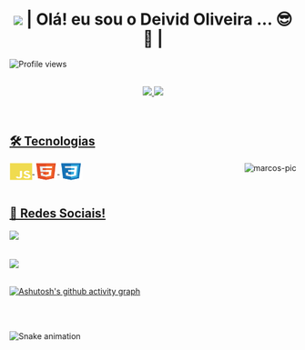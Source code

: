 
<h1 align="center">
   <img src="https://cdn-0.emojis.wiki/wp-content/uploads/2021/01/Waving-Hand.gif" width="28">
   | Olá! eu sou o Deivid Oliveira ... 😎👾 |
   
</h1>
 
 <p align="left"> <img src="https://komarev.com/ghpvc/?username=Deivid-Oliveira&color=yellow" alt="Profile views" /> </p>

 


 <br />
 
  
  <img align="right" alt="" height="200" style="border-radius: 50%;" src="https://lh3.googleusercontent.com/PKPQDmweHHZlleBRMrCdB_qWOndOVJmL3GekgILkJzaNeC1AWDrQ3KpqcEvof7q_Fy4VK_CepgWWegSErdRhdakOQX6upbRyzmEPeGZM15Ha1VdCEMrIIEa7sd2P2ryJ3wzBYgEOaq0ohwc_bqMYnsOJa5NDzNfWKNNRoOw9v2QOewIjSzFwURx06rJshhykW2x_ruNYJURozHA48O8n6ZTY_lDn-_sBQLwCBaUTObyroJHzXyFEDroYbFYbi3K8KubMusvL5gu14pi1go6Kah2_gNgN6Hloyz3e_eURO2PbdKQ1REeOrwAqhhFWw31VWhnq2Ml-w2dti48bbrjT-wMBdrjorZ3FiyvYvc1rFR02mBtGrFphL5AM3vRe6cyh0ClTP_N20CqdWj7xuG4LqiuAvZpjcpHkAOPax351Z26ZASvOH0KFsKlcJ3pzmczqKq8xK2gp4gYfk2rhOTbQp7RQ168UmUbBZXxo_IauMfB2jiJlxdefUjNqkesvsUlRoUsyKs7tMvbiQy8u8fdexZ9gblQV4zMsKadYpm7e6wCBr2pUo_cFhwwi0NETnmk6_PdgK44DUDvsZDJfoXDfyOIe6dJGrgq3z-_KaEnKqjiGR20G2FHOwbPmDroP-aQGO7ZY5k_ngQjCdFpoWRTX4-UWfCaGrNR_ldAcF8IYbEXZb8GDTIX1cUiFUyiqEJ1qEq981g1BgiMzSYN9CeZ7Tx9hHcMurZHNA6V5bdnLyR0at_EKqFURix1P6SI=w613-h627-no?authuser=0">

<div  align="center" >
  <a href="https://github.com/Deivid-Oliveira">
  <img  height="180em" src="https://github-readme-stats.vercel.app/api?username=Deivid-Oliveira&show_icons=true&theme=dracula&include_all_commits=true&count_private=true"/>
  <img  height="180em" src="https://github-readme-stats.vercel.app/api/top-langs/?username=Deivid-Oliveira&layout=compact&langs_count=7&theme=dracula"/>
</div>
 
 <br />

  
<!-- imagens das linguagens  -->
 <div style="display: inline_block"><br>
  <h2>🛠 Tecnologias</h2>
  <img align="center" alt="marcos-js" height="30" width="40" src="https://raw.githubusercontent.com/devicons/devicon/master/icons/javascript/javascript-plain.svg">
  <img align="center" alt="marcos-HTML" height="30" width="40" src="https://raw.githubusercontent.com/devicons/devicon/master/icons/html5/html5-original.svg">
  <img align="center" alt="marcos-CSS" height="30" width="40" src="https://raw.githubusercontent.com/devicons/devicon/master/icons/css3/css3-original.svg">  
    
  <img align="right" alt="marcos-pic" height="90" style="border-radius:50;" src="https://res.cloudinary.com/mahenrique94/image/upload/v1549717030/gif-bob-esponja-restaurante-pensando_bpy2ws.gif">
</div>
   </br>
   
  
<!--  / -->
  
  
<!-- redes sociais   -->
  <div>
   <h2>🎥 Redes Sociais!</h2>
    
  <a href="#" target="_blank"><img src="https://img.shields.io/badge/-Instagram-%23E4405F?style=for-the-badge&logo=instagram&logoColor=white" target="_blank"></a>
 
  </div>
 
 
<!-- /  -->
 </br>
 <img width="500em" src="https://github-readme-twitter-gazf.vercel.app/api?id=maykbrito&layout=wide&show_reply=off&show_retweet=off" />

 ##
 [![Ashutosh's github activity graph](https://activity-graph.herokuapp.com/graph?username=Deivid-Oliveira&theme=dracula)](https://github.com/ashutosh00710/github-readme-activity-graph&theme=dracula)
 
 </br>
 </br>
 
<!--  cobrinha  -->
  ![Snake animation](https://github.com/marcoscode404/Deivid-Oliveira/blob/output/github-contribution-grid-snake.svg)
  
